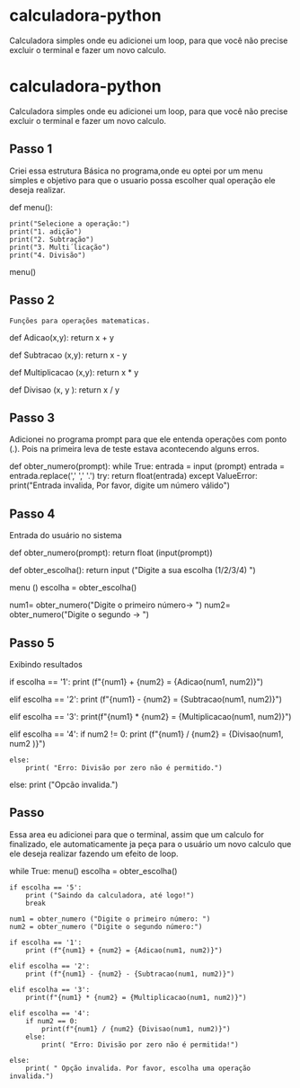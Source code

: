 # calculadora-python
Calculadora simples onde eu adicionei um loop, para que você não precise excluir o terminal e fazer um novo calculo.


# calculadora-python
Calculadora simples onde eu adicionei um loop, para que você não precise excluir o terminal e fazer um novo calculo.

## Passo 1


Criei essa estrutura Básica no programa,onde eu optei por um menu simples e objetivo para que o usuario possa escolher qual operação
ele deseja realizar.


def menu():
	
	print("Selecione a operação:")
	print("1. adição")
	print("2. Subtração")
	print("3. Multi´licação")
	print("4. Divisão")

menu()

    
    
## Passo 2

    Funções para operações matematicas.

def Adicao(x,y):
    return x + y

def Subtracao (x,y):
    return x - y

def Multiplicacao (x,y):
    return x * y

def Divisao (x, y ):
    return x / y


## Passo 3 ##

Adicionei no programa prompt para que ele entenda operações com ponto (.). Pois na primeira leva de teste estava acontecendo alguns erros.

def obter_numero(prompt):
    while True:
        entrada = input (prompt)
        entrada = entrada.replace(',' ',' '.')
        try:
            return float(entrada)
        except ValueError:
            print("Entrada invalida, Por favor, digite um número válido")


## Passo 4 ##

Entrada do usuário no sistema

def obter_numero(prompt):
    return float (input(prompt))

def obter_escolha():
    return input ("Digite a sua escolha (1/2/3/4) ")

menu ()
escolha = obter_escolha()

num1= obter_numero("Digite o primeiro número-> ")
num2= obter_numero("Digite o segundo -> ")



## Passo 5 ##

Exibindo resultados

if escolha == '1':
    print (f"{num1} + {num2} = {Adicao(num1, num2)}")

elif escolha == '2':
    print (f"{num1} - {num2} = {Subtracao(num1, num2)}")

elif escolha == '3':
    print(f"{num1} * {num2} = {Multiplicacao(num1, num2)}")

elif escolha == '4':
    if num2 != 0:
        print (f"{num1} / {num2} = {Divisao(num1, num2 )}")

    else:
        print( "Erro: Divisão por zero não é permitido.")

else:
    print ("Opcão invalida.")



## Passo ## 

Essa area eu adicionei para que o terminal, assim que um calculo for finalizado, ele automaticamente ja peça para o usuário um novo
calculo que ele deseja realizar fazendo um efeito de loop.


while True:
    menu()
    escolha = obter_escolha()


    if escolha == '5':
        print ("Saindo da calculadora, até logo!")
        break

    num1 = obter_numero ("Digite o primeiro número: ")
    num2 = obter_numero ("Digite o segundo número:")

    if escolha == '1':
        print (f"{num1} + {num2} = {Adicao(num1, num2)}")
    
    elif escolha == '2':
        print (f"{num1} - {num2} - {Subtracao(num1, num2)}")

    elif escolha == '3':
        print(f"{num1} * {num2} = {Multiplicacao(num1, num2)}")

    elif escolha == '4':
        if num2 == 0:
            print(f"{num1} / {num2} {Divisao(num1, num2)}")
        else:
            print( "Erro: Divisão por zero não é permitida!")

    else:
        print( " Opção invalida. Por favor, escolha uma operação invalida.")







    
